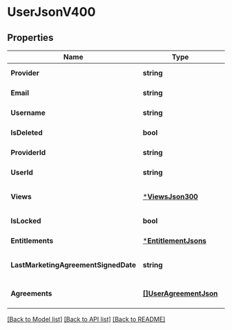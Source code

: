 # UserJsonV400

## Properties
Name | Type | Description | Notes
------------ | ------------- | ------------- | -------------
**Provider** | **string** |  | [default to null]
**Email** | **string** |  | [default to null]
**Username** | **string** |  | [default to null]
**IsDeleted** | **bool** |  | [default to null]
**ProviderId** | **string** |  | [default to null]
**UserId** | **string** |  | [default to null]
**Views** | [***ViewsJson300**](ViewsJSON300.md) |  | [optional] [default to null]
**IsLocked** | **bool** |  | [default to null]
**Entitlements** | [***EntitlementJsons**](EntitlementJSONs.md) |  | [default to null]
**LastMarketingAgreementSignedDate** | **string** |  | [optional] [default to null]
**Agreements** | [**[]UserAgreementJson**](UserAgreementJson.md) |  | [optional] [default to null]

[[Back to Model list]](../README.md#documentation-for-models) [[Back to API list]](../README.md#documentation-for-api-endpoints) [[Back to README]](../README.md)


